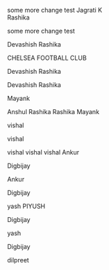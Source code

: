 some more change
test
Jagrati K  
Rashika


some more change
test

Devashish
Rashika



CHELSEA FOOTBALL CLUB 


Devashish
Rashika





Devashish
Rashika

Mayank

Anshul
Rashika
Rashika
Mayank

vishal


vishal 


vishal vishal vishal 
Ankur

Digbijay

Ankur



Digbijay

yash
PIYUSH

Digbijay

yash


Digbijay


dilpreet
